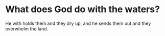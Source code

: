 # What does God do with the waters?

He with holds them and they dry up, and he sends them out and they overwhelm the land.
